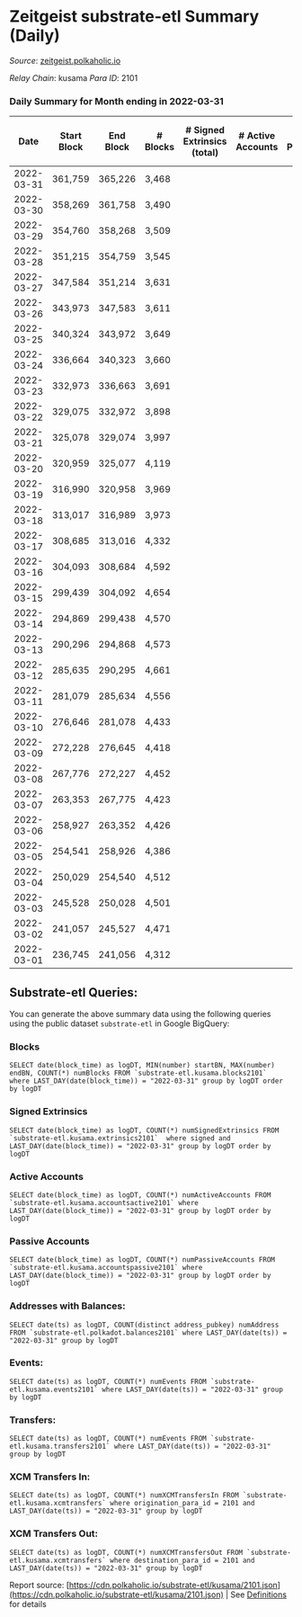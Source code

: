 # Zeitgeist substrate-etl Summary (Daily)

_Source_: [zeitgeist.polkaholic.io](https://zeitgeist.polkaholic.io)

*Relay Chain*: kusama
*Para ID*: 2101



### Daily Summary for Month ending in 2022-03-31


| Date | Start Block | End Block | # Blocks | # Signed Extrinsics (total) | # Active Accounts | # Passive | # New | # Addresses with Balances | # Events | # Transfers | # XCM Transfers In | # XCM Transfers Out | Issues | 
| ---- | ----------- | --------- | -------- | --------------------------- | ----------------- | --------- | ----- | ------------------------- | -------- | ----------- | ------------------ | ------------------- | ------ |
| 2022-03-31 | 361,759 | 365,226 | 3,468 |  |  |  |  | 5 | 12,486 |   |   |   |  |
| 2022-03-30 | 358,269 | 361,758 | 3,490 |  |  |  |  | 5 | 12,567 |   |   |   |  |
| 2022-03-29 | 354,760 | 358,268 | 3,509 |  |  |  |  | 5 | 12,633 |   |   |   |  |
| 2022-03-28 | 351,215 | 354,759 | 3,545 |  |  |  |  | 5 | 12,762 |   |   |   |  |
| 2022-03-27 | 347,584 | 351,214 | 3,631 |  |  |  |  | 5 | 13,071 |   |   |   |  |
| 2022-03-26 | 343,973 | 347,583 | 3,611 |  |  |  |  | 5 | 13,002 |   |   |   |  |
| 2022-03-25 | 340,324 | 343,972 | 3,649 |  |  |  |  | 5 | 13,137 |   |   |   |  |
| 2022-03-24 | 336,664 | 340,323 | 3,660 |  |  |  |  | 5 | 13,179 |   |   |   |  |
| 2022-03-23 | 332,973 | 336,663 | 3,691 |  |  |  |  | 5 | 13,287 |   |   |   |  |
| 2022-03-22 | 329,075 | 332,972 | 3,898 |  |  |  |  | 5 | 14,037 |   |   |   |  |
| 2022-03-21 | 325,078 | 329,074 | 3,997 |  |  |  |  | 5 | 14,391 |   |   |   |  |
| 2022-03-20 | 320,959 | 325,077 | 4,119 |  |  |  |  | 5 | 14,832 |   |   |   |  |
| 2022-03-19 | 316,990 | 320,958 | 3,969 |  |  |  |  | 5 | 14,289 |   |   |   |  |
| 2022-03-18 | 313,017 | 316,989 | 3,973 |  |  |  |  | 5 | 14,304 |   |   |   |  |
| 2022-03-17 | 308,685 | 313,016 | 4,332 |  |  |  |  | 5 | 16,189 |   |   |   |  |
| 2022-03-16 | 304,093 | 308,684 | 4,592 |  |  |  |  | 5 | 17,442 |   |   |   |  |
| 2022-03-15 | 299,439 | 304,092 | 4,654 |  |  |  |  | 5 | 17,689 |   |   |   |  |
| 2022-03-14 | 294,869 | 299,438 | 4,570 |  |  |  |  | 5 | 17,363 |   |   |   |  |
| 2022-03-13 | 290,296 | 294,868 | 4,573 |  |  |  |  | 5 | 17,371 |   |   |   |  |
| 2022-03-12 | 285,635 | 290,295 | 4,661 |  |  |  |  | 5 | 17,714 |   |   |   |  |
| 2022-03-11 | 281,079 | 285,634 | 4,556 |  |  |  |  | 5 | 17,316 |   |   |   |  |
| 2022-03-10 | 276,646 | 281,078 | 4,433 |  |  |  |  | 5 | 16,846 |   |   |   |  |
| 2022-03-09 | 272,228 | 276,645 | 4,418 |  |  |  |  | 5 | 16,787 |   |   |   |  |
| 2022-03-08 | 267,776 | 272,227 | 4,452 |  |  |  |  | 5 | 16,914 |   |   |   |  |
| 2022-03-07 | 263,353 | 267,775 | 4,423 |  |  |  |  | 5 | 16,808 |   |   |   |  |
| 2022-03-06 | 258,927 | 263,352 | 4,426 |  |  |  |  | 5 | 16,823 |   |   |   |  |
| 2022-03-05 | 254,541 | 258,926 | 4,386 |  |  |  |  | 5 | 16,658 |   |   |   |  |
| 2022-03-04 | 250,029 | 254,540 | 4,512 |  |  |  |  | 5 | 17,149 |   |   |   |  |
| 2022-03-03 | 245,528 | 250,028 | 4,501 |  |  |  |  | 5 | 17,103 |   |   |   |  |
| 2022-03-02 | 241,057 | 245,527 | 4,471 |  |  |  |  | 5 | 16,990 |   |   |   |  |
| 2022-03-01 | 236,745 | 241,056 | 4,312 |  |  |  |  | 5 | 16,431 |   |   |   |  |

## Substrate-etl Queries:
You can generate the above summary data using the following queries using the public dataset `substrate-etl` in Google BigQuery:


### Blocks
```
SELECT date(block_time) as logDT, MIN(number) startBN, MAX(number) endBN, COUNT(*) numBlocks FROM `substrate-etl.kusama.blocks2101`  where LAST_DAY(date(block_time)) = "2022-03-31" group by logDT order by logDT
```


### Signed Extrinsics
```
SELECT date(block_time) as logDT, COUNT(*) numSignedExtrinsics FROM `substrate-etl.kusama.extrinsics2101`  where signed and LAST_DAY(date(block_time)) = "2022-03-31" group by logDT order by logDT
```


### Active Accounts
```
SELECT date(block_time) as logDT, COUNT(*) numActiveAccounts FROM `substrate-etl.kusama.accountsactive2101` where LAST_DAY(date(block_time)) = "2022-03-31" group by logDT order by logDT
```


### Passive Accounts
```
SELECT date(block_time) as logDT, COUNT(*) numPassiveAccounts FROM `substrate-etl.kusama.accountspassive2101` where LAST_DAY(date(block_time)) = "2022-03-31" group by logDT order by logDT
```


### Addresses with Balances:
```
SELECT date(ts) as logDT, COUNT(distinct address_pubkey) numAddress FROM `substrate-etl.polkadot.balances2101` where LAST_DAY(date(ts)) = "2022-03-31" group by logDT
```


### Events:
```
SELECT date(ts) as logDT, COUNT(*) numEvents FROM `substrate-etl.kusama.events2101` where LAST_DAY(date(ts)) = "2022-03-31" group by logDT
```


### Transfers:
```
SELECT date(ts) as logDT, COUNT(*) numEvents FROM `substrate-etl.kusama.transfers2101` where LAST_DAY(date(ts)) = "2022-03-31" group by logDT
```


### XCM Transfers In:
```
SELECT date(ts) as logDT, COUNT(*) numXCMTransfersIn FROM `substrate-etl.kusama.xcmtransfers` where origination_para_id = 2101 and LAST_DAY(date(ts)) = "2022-03-31" group by logDT
```


### XCM Transfers Out:
```
SELECT date(ts) as logDT, COUNT(*) numXCMTransfersOut FROM `substrate-etl.kusama.xcmtransfers` where destination_para_id = 2101 and LAST_DAY(date(ts)) = "2022-03-31" group by logDT
```



Report source: [https://cdn.polkaholic.io/substrate-etl/kusama/2101.json](https://cdn.polkaholic.io/substrate-etl/kusama/2101.json) | See [Definitions](/DEFINITIONS.md) for details
